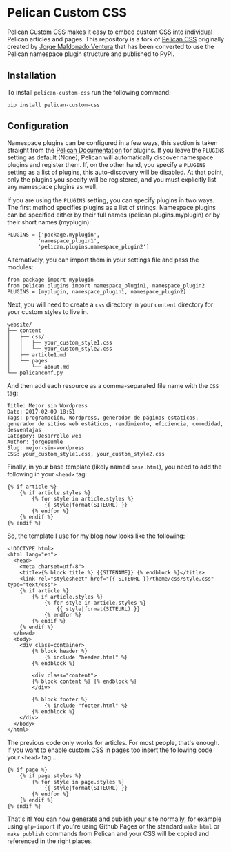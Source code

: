 # Pelican Custom CSS

Pelican Custom CSS makes it easy to embed custom CSS into individual Pelican articles and pages. This repository is a fork of [Pelican CSS](https://notabug.org/jorgesumle/pelican-css) originally created by [Jorge Maldonado Ventura](https://notabug.org/jorgesumle) that has been converted to use the Pelican namespace plugin structure and published to PyPi.

## Installation

To install `pelican-custom-css` run the following command:

```
pip install pelican-custom-css
```

## Configuration

Namespace plugins can be configured in a few ways, this section is taken straight from the [Pelican Documentation](https://docs.getpelican.com/en/latest/plugins.html) for plugins. If you leave the `PLUGINS` setting as default (None), Pelican will automatically discover namespace plugins and register them. If, on the other hand, you specify a `PLUGINS` setting as a list of plugins, this auto-discovery will be disabled. At that point, only the plugins you specify will be registered, and you must explicitly list any namespace plugins as well.

If you are using the `PLUGINS` setting, you can specify plugins in two ways. The first method specifies plugins as a list of strings. Namespace plugins can be specified either by their full names (pelican.plugins.myplugin) or by their short names (myplugin):

```
PLUGINS = ['package.myplugin',
          'namespace_plugin1',
          'pelican.plugins.namespace_plugin2']
```

Alternatively, you can import them in your settings file and pass the modules:

```
from package import myplugin
from pelican.plugins import namespace_plugin1, namespace_plugin2
PLUGINS = [myplugin, namespace_plugin1, namespace_plugin2]
```

Next, you will need to create a `css` directory in your `content` directory for your custom styles to live in.

```
website/
├── content
│   ├── css/
│   │   ├── your_custom_style1.css
│   │   └── your_custom_style2.css
│   ├── article1.md
│   └── pages
│       └── about.md
└── pelicanconf.py
```

And then add each resource as a comma-separated file name with the `CSS` tag:

```
Title: Mejor sin Wordpress
Date: 2017-02-09 18:51
Tags: programación, Wordpress, generador de páginas estáticas, generador de sitios web estáticos, rendimiento, eficiencia, comodidad, desventajas
Category: Desarrollo web
Author: jorgesumle
Slug: mejor-sin-wordpress
CSS: your_custom_style1.css, your_custom_style2.css
```

Finally, in your base template (likely named `base.html`), you need to add the following in your `<head>` tag:

```
{% if article %}
    {% if article.styles %}
        {% for style in article.styles %}
            {{ style|format(SITEURL) }}
        {% endfor %}
    {% endif %}
{% endif %}
```

So, the template I use for my blog now looks like the following:

```
<!DOCTYPE html>
<html lang="en">
  <head>
    <meta charset=utf-8">
    <title>{% block title %} {{SITENAME}} {% endblock %}</title>
    <link rel="stylesheet" href="{{ SITEURL }}/theme/css/style.css" type="text/css">
    {% if article %}
        {% if article.styles %}
            {% for style in article.styles %}
                {{ style|format(SITEURL) }}
            {% endfor %}
        {% endif %}
    {% endif %}
  </head>
  <body>
    <div class=container>
        {% block header %}
            {% include "header.html" %}
        {% endblock %}

        <div class="content">
        {% block content %} {% endblock %}
        </div>

        {% block footer %}
            {% include "footer.html" %}
        {% endblock %}
    </div>
  </body>
</html>
```

The previous code only works for articles. For most people, that's enough. If you want to enable custom CSS in pages too insert the following code your `<head>` tag...

```
{% if page %}
    {% if page.styles %}
        {% for style in page.styles %}
            {{ style|format(SITEURL) }}
        {% endfor %}
    {% endif %}
{% endif %}
```

That's it! You can now generate and publish your site normally, for example using `ghp-import` if you're using Github Pages or the standard `make html` or `make publish` commands from Pelican and your CSS will be copied and referenced in the right places.